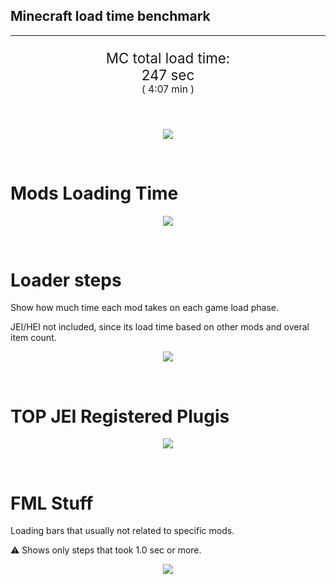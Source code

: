 ## Minecraft load time benchmark

---

<p align="center" style="font-size:160%;">
MC total load time:<br>
247 sec
<br>
<sup><sub>(
4:07 min
)</sub></sup>
</p>

<br>
<!--
Note for image scripts:
  - Newlines are ignored
  - This characters cant be used: +<"%#
-->
<p align="center">
<img src="https://quickchart.io/chart.png?w=400&h=60&c={
  type: 'horizontalBar',
  data: {
    datasets: [
        {label: 'Mixins\n', data: [26.00]},
        {label: 'Construction\n', data: [51.00]},
        {label: 'PreInit\n', data: [118.00]},
        {label: 'Init\n', data: [49.00]},
    ]
  },
  options: {
    layout: { padding: { top: 10 } },
    scales: {
      xAxes: [{display: false, stacked: true}],
      yAxes: [{display: false, stacked: true}],
    },
    elements: {rectangle: {borderWidth: 2}},
    legend: {display: false},
    plugins: {datalabels: {
      color: 'white',
      font: {
        family: 'Consolas',
      },
      formatter: (value, context) =>
        [context.dataset.label, value, 's'].join('')
    }},
    annotation: {
      clip: false,
      annotations: [{
          type: 'line',
          scaleID: 'x-axis-0',
          value: 26,
          borderColor: 'black',
          label: {
            content: 'Window appear',
            fontSize: 8,
            enabled: true,
            xPadding: 8, yPadding: 2,
            yAdjust: -20
          },
        }
      ]
    },
  }
}"/>
</p>

<br>

# Mods Loading Time

<p align="center">
<img src="https://quickchart.io/chart.png?w=400&h=300&c={
  type: 'outlabeledPie',
  options: {
    rotation: Math.PI,
    cutoutPercentage: 25,
    plugins: {
      legend: !1,
      outlabels: {
        stretch: 5,
        padding: 1,
        text: (v,i)=>[
          v.labels[v.dataIndex],' ',
          (v.percent*1000|0)/10,
          String.fromCharCode(37)].join('')
      }
    }
  },
  data: {...
`
5161a8  6.62s CraftTweaker2;
436e17  6.39s Had Enough Items;
395E14  1.34s [JEI Ingredient Filter];
395E14  7.00s [JEI Plugins];
516fa8  6.15s Ender IO;
8f304e  5.36s Astral Sorcery;
a651a8  4.89s IndustrialCraft 2;
6e5e17  4.67s Tinkers' Antique;
5E5014  3.00s [TCon Textures];
cd922c  3.33s NuclearCraft;
6e175e  3.09s Recurrent Complex;
813e81  2.88s OpenComputers;
213664  2.86s Forestry;
308f7e  2.52s Quark: RotN Edition;
216364  2.42s Thermal Expansion;
306e8f  2.04s Custom Loading Screen;
ba3eb8  2.04s Cyclic;
436e17  1.99s Integrated Dynamics;
3e7d81  1.98s ProbeZS;
444444 23.97s 17 Other mods;
333333 44.84s 142 'Fast' mods (1.0s - 0.1s);
222222  7.74s 308 'Instant' mods (%3C 0.1s)
`
    .split(';').reduce((a, l) => {
      l.match(/(\w{6}) *(\d*\.\d*) ?s (.*)/s)
      .slice(1).map((a, i) => [[String.fromCharCode(35),a].join(''), a,
        a.length > 15 ? a.split(/(?%3C=.{9})\s(?=\S{5})/).join('\n') : a
      ][i])
      .forEach((s, i) =>
        [a.datasets[0].backgroundColor, a.datasets[0].data, a.labels][i].push(s)
      );
      return a
    }, {
      labels: [],
      datasets: [{
        backgroundColor: [],
        data: [],
        borderColor: 'rgba(22,22,22,0.3)',
        borderWidth: 1
      }]
    })
  }
}"/>
</p>

<br>

# Loader steps

Show how much time each mod takes on each game load phase.

JEI/HEI not included, since its load time based on other mods and overal item count.

<p align="center">
<img src="https://quickchart.io/chart.png?w=400&h=450&c={
  options: {
    scales: {
      xAxes: [{stacked: true}],
      yAxes: [{stacked: true}],
    },
    plugins: {
      datalabels: {
        anchor: 'end',
        align: 'top',
        color: 'white',
        backgroundColor: 'rgba(46, 140, 171, 0.6)',
        borderColor: 'rgba(41, 168, 194, 1.0)',
        borderWidth: 0.5,
        borderRadius: 3,
        padding: 0,
        font: {size:10},
        formatter: (v,ctx) =>
          ctx.datasetIndex!=ctx.chart.data.datasets.length-1 ? null
            : [((ctx.chart.data.datasets.reduce((a,b)=>a- -b.data[ctx.dataIndex],0)*10)|0)/10,'s'].join('')
      },
      colorschemes: {
        scheme: 'office.Damask6'
      }
    }
  },
  type: 'bar',
  data: {...(() => {
    let a = { labels: [], datasets: [] };
`
0: Construction;
1: Loading Resources;
2: PreInitialization;
3: Initialization;
4: InterModComms;
5: LoadComplete;
6: ModIdMapping;
7: Other
`
    .split(';')
      .map(l => l.match(/\d: (.*)/).slice(1))
      .forEach(([name]) => a.datasets.push({ label: name, data: [] }));
`
                                  0      1      2      3      4      5      6      7;
CraftTweaker2                 | 0.12| 0.00| 2.42| 4.01| 0.00| 0.08| 0.00| 0.00;
Ender IO                      | 1.60| 0.01| 2.88| 0.27| 1.38| 0.00| 0.01| 0.00;
Astral Sorcery                | 0.19| 0.00| 4.27| 0.91| 0.00| 0.00| 0.00| 0.00;
IndustrialCraft 2             | 0.72| 0.01| 3.31| 0.85| 0.00| 0.00| 0.00| 0.00;
Tinkers' Antique              | 0.83| 0.01| 0.10| 0.73| 0.00| 0.00| 0.00| 3.00;
NuclearCraft                  | 0.05| 0.01| 2.37| 0.89| 0.00| 0.00| 0.03| 0.00;
Recurrent Complex             | 0.16| 0.00| 0.28| 2.65| 0.00| 0.00| 0.00| 0.00;
OpenComputers                 | 0.18| 0.01| 1.30| 1.35| 0.04| 0.00| 0.00| 0.00;
Forestry                      | 0.33| 0.01| 1.96| 0.57| 0.00| 0.00| 0.00| 0.00;
Quark: RotN Edition           | 0.02| 0.01| 2.39| 0.11| 0.00| 0.00| 0.00| 0.00;
[Mod Average]                 | 0.06| 0.00| 0.14| 0.07| 0.00| 0.00| 0.00| 0.01
`
    .split(';').slice(1)
      .map(l => l.split('|').map(s => s.trim()))
      .forEach(([name, ...arr], i) => {
        a.labels.push(name);
        arr.forEach((v, j) => a.datasets[j].data[i] = v)
      }); return a
  })()}
}"/>
</p>

<br>

# TOP JEI Registered Plugis

<p align="center">
<img src="https://quickchart.io/chart.png?w=500&h=200&c={
  options: {
    elements: { rectangle: { borderWidth: 1 } },
    legend: false,
    scales: {
      yAxes: [{ ticks: { fontSize: 9, fontFamily: 'Verdana' }}],
    },
  },
  type: 'horizontalBar',
    data: {...(() => {
      let a = {
        labels: [], datasets: [{
          backgroundColor: 'rgba(0, 99, 132, 0.5)',
          borderColor: 'rgb(0, 99, 132)',
          data: []
        }]
      };
`
 1.26: li.cil.oc.integration.jei.ModPluginOpenComputers;
 0.75: jeresources.jei.JEIConfig;
 0.72: com.rwtema.extrautils2.crafting.jei.XUJEIPlugin;
 0.57: ic2.jeiIntegration.SubModule;
 0.54: crazypants.enderio.machines.integration.jei.MachinesPlugin;
 0.47: mezz.jei.plugins.vanilla.VanillaPlugin;
 0.34: com.buuz135.industrial.jei.JEICustomPlugin;
 0.17: knightminer.tcomplement.plugin.jei.JEIPlugin;
 0.16: cofh.thermalexpansion.plugins.jei.JEIPluginTE;
 0.16: crazypants.enderio.base.integration.jei.JeiPlugin;
 0.15: com.buuz135.thaumicjei.ThaumcraftJEIPlugin;
 0.13: rustic.compat.jei.RusticJEIPlugin;
 1.58: Other
`
        .split(';')
        .map(l => l.split(':'))
        .forEach(([time, name]) => {
          a.labels.push(name);
          a.datasets[0].data.push(time)
        })
        ; return a
    })()
  }
}"/>
</p>

<br>

# FML Stuff

Loading bars that usually not related to specific mods.

⚠️ Shows only steps that took 1.0 sec or more.

<p align="center">
<img src="https://quickchart.io/chart.png?w=500&h=400&c={
  options: {
    rotation: Math.PI*1.125,
    cutoutPercentage: 55,
    plugins: {
      legend: !1,
      outlabels: {
        stretch: 5,
        padding: 1,
        text: (v)=>v.labels
      },
      doughnutlabel: {
        labels: [
          {
            text: 'FML stuff:',
            color: 'rgba(128, 128, 128, 0.5)',
            font: {size: 18}
          },
          {
            text: '100.12s',
            color: 'rgba(128, 128, 128, 1)',
            font: {size: 22}
          }
        ]
      },
    }
  },
  type: 'outlabeledPie',
  data: {...(() => {
    let a = {
      labels: [],
      datasets: [{
        backgroundColor: [],
        data: [],
        borderColor: 'rgba(22,22,22,0.3)',
        borderWidth: 2
      }]
    };
`
994400  1.35s Reloading;
001799  2.54s Loading Resource - AssetLibrary;
229900  2.88s Preloading 51458 textures;
179900  1.51s Texture loading;
00991C  3.79s Posting bake events;
009926 27.74s Setting up dynamic models;
009930 27.80s Loading Resource - ModelManager;
009996 28.72s Rendering Setup;
440099  1.33s XML Recipes;
4F0099  1.93s InterModComms;
99007D 11.96s [VintageFix]: Texture search 69580 sprites;
990073  2.94s Preloaded 33710 sprites
`
    .split(';')
      .map(l => l.match(/(\w{6}) *(\d*\.\d*) ?s (.*)/s))
      .forEach(([, col, time, name]) => {
        a.labels.push([
          name.length > 15 ? name.split(/(?%3C=.{11})\s(?=\S{6})/).join('\n') : name
          , ' ', time, 's'
        ].join(''));
        a.datasets[0].data.push(parseFloat(time));
        a.datasets[0].backgroundColor.push([String.fromCharCode(35), col].join(''))
      })
      ; return a
  })()}
}"/>
</p>
